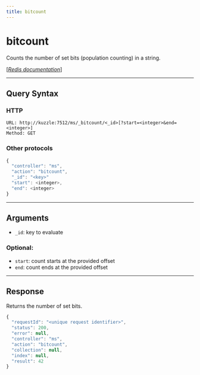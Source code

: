 ```yaml
---
title: bitcount
---
```


# bitcount

<SinceBadge version="1.0.0" />

Counts the number of set bits (population counting) in a string.

[[_Redis documentation_]](https://redis.io/commands/bitcount)

---

## Query Syntax

### HTTP

```http
URL: http://kuzzle:7512/ms/_bitcount/<_id>[?start=<integer>&end=<integer>]
Method: GET
```

### Other protocols

```js
{
  "controller": "ms",
  "action": "bitcount",
  "_id": "<key>"
  "start": <integer>,
  "end": <integer>
}
```

---

## Arguments

- `_id`: key to evaluate

### Optional:

- `start`: count starts at the provided offset
- `end`: count ends at the provided offset

---

## Response

Returns the number of set bits.

```javascript
{
  "requestId": "<unique request identifier>",
  "status": 200,
  "error": null,
  "controller": "ms",
  "action": "bitcount",
  "collection": null,
  "index": null,
  "result": 42
}
```
